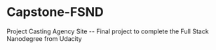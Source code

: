 # Capstone-FSND
Project Casting Agency Site -- Final project to complete the Full Stack Nanodegree from Udacity
